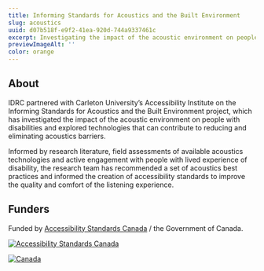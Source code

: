 ```yaml
---
title: Informing Standards for Acoustics and the Built Environment
slug: acoustics
uuid: d07b518f-e9f2-41ea-920d-744a9337461c
excerpt: Investigating the impact of the acoustic environment on people with disabilities and exploring technologies that can contribute to reducing and eliminating acoustics barriers
previewImageAlt: ''
color: orange
---
```

## About

IDRC partnered with Carleton University’s Accessibility Institute on the Informing Standards for Acoustics and the Built Environment project, which has investigated the impact of the acoustic environment on people with disabilities and explored technologies that can contribute to reducing and eliminating acoustics barriers.

Informed by research literature, field assessments of available acoustics technologies and active engagement with people with lived experience of disability, the research team has recommended a set of acoustics best practices and informed the creation of accessibility standards to improve the quality and comfort of the listening experience.

## Funders

Funded by [Accessibility Standards Canada](https://accessible.canada.ca) / the Government of Canada.

[![Accessibility Standards Canada](/assets/uploads/asc.png)](https://accessible.canada.ca/)

[![Canada](/assets/uploads/canada.svg)](https://www.canada.ca/en.html)
